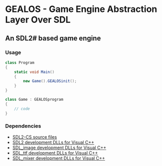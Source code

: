 ﻿# GEALOS - Game Engine Abstraction Layer Over SDL

## An SDL2# based game engine

### Usage

```csharp
class Program
{
    static void Main()
    {
        new Game().GEALOSinit();
    }
}

class Game : GEALOSprogram
{
    // code
}
```

### Dependencies

* [SDL2-CS source files](https://github.com/flibitijibibo/SDL2-CS)
* [SDL2 development DLLs for Visual C++](https://www.libsdl.org/download-2.0.php)
* [SDL_image development DLLs for Visual C++](https://www.libsdl.org/projects/SDL_image/)
* [SDL_ttf development DLLs for Visual C++](https://www.libsdl.org/projects/SDL_ttf/)
* [SDL_mixer development DLLs for Visual C++](https://www.libsdl.org/projects/SDL_mixer/)
